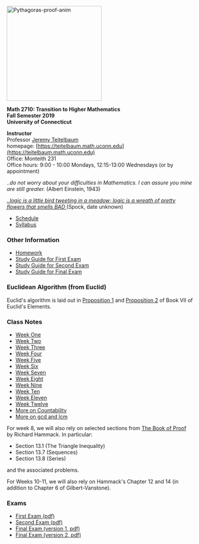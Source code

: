 <a title="William B. Faulk [CC BY-SA 4.0 (https://creativecommons.org/licenses/by-sa/4.0)], via Wikimedia Commons" href="https://commons.wikimedia.org/wiki/File:Pythagoras-proof-anim.svg"><img width="256" alt="Pythagoras-proof-anim" src="https://upload.wikimedia.org/wikipedia/commons/thumb/9/9e/Pythagoras-proof-anim.svg/256px-Pythagoras-proof-anim.svg.png"></a> 

**Math 2710: Transition to Higher Mathematics** <br>
**Fall Semester 2019** <br>
**University of Connecticut** <br>



**Instructor** <br>
Professor [Jeremy Teitelbaum](mailto:jeremy.teitelbaum@uconn.edu) <br>
homepage: [https://teitelbaum.math.uconn.edu](https://teitelbaum.math.uconn.edu) <br>
Office: Monteith 231 <br>
Office hours: 9:00 - 10:00 Mondays, 12:15-13:00 Wednesdays (or by appointment)<br />

<p>

<em> ..do not worry about your difficulties in Mathematics.  I can assure you mine are still greater. </em>
(Albert Einstein, 1943)<br>

<em> <a href="https://www.youtube.com/watch?v=Mswr-u99Lq0"> ..logic is a little bird tweeting in a meadow; logic is a wreath of pretty flowers that smells BAD </a></em> 
(Spock, date unknown)<br>

</p>

- <a href="Docs/schedule.html"> Schedule </a>
- <a href="Docs/syllabus.html"> Syllabus </a>

### Other Information

- <a href="Homework/Homework.html"> Homework </a>
- <a href="Notes/StudyGuide.html"> Study Guide for First Exam </a>
- <a href="Notes/StudyGuide2.html"> Study Guide for Second Exam </a>
- <a href="Notes/StudyGuide3.html"> Study Guide for Final Exam </a>

### Euclidean Algorithm (from Euclid)

Euclid's algorithm is laid out in [Proposition 1](https://mathcs.clarku.edu/~djoyce/java/elements/bookVII/propVII1.html)
and [Proposition 2](https://mathcs.clarku.edu/~djoyce/java/elements/bookVII/propVII2.html) of Book VII of Euclid's Elements.

### Class Notes

- <a href="Notes/Week1.html"> Week One  </a>
- <a href="Notes/Week2.html"> Week Two </a>
- <a href="Notes/Week3.html"> Week Three </a>
- <a href="Notes/Week4.html"> Week Four </a>
- <a href="Notes/Week5.html"> Week Five </a>
- <a href="Notes/Week6.html"> Week Six </a>
- <a href="Notes/Week7.html"> Week Seven </a>
- <a href="Notes/Week8.html"> Week Eight </a>
- <a href="Notes/Week9.html"> Week Nine </a>
- <a href="Notes/Week10.html"> Week Ten </a>
- <a href="Notes/Week11.html"> Week Eleven </a>
- <a href="Notes/Week12.html"> Week Twelve </a>
- <a href="Notes/Countability.html"> More on Countability </a>
- <a href="Notes/Supplemental20190918.html"> More on gcd and lcm </a>

For week 8, we will also rely on selected sections from [The Book of Proof](https://www.people.vcu.edu/~rhammack/BookOfProof/Main.pdf)
by Richard Hammack.  In particular:

- Section 13.1 (The Triangle Inequality)
- Section 13.7 (Sequences)
- Section 13.8 (Series)

and the associated problems.

For Weeks 10-11, we will also rely on Hammack's Chapter 12 and 14 (in addition to Chapter 6 of Gilbert-Vanstone).

### Exams

- <a href="Exams/First.pdf"> First Exam (pdf) </a>
- <a href="Exams/Second.pdf"> Second Exam (pdf) </a>
- <a href="Exams/Final.pdf"> Final Exam (version 1, pdf) </a>
- <a href="Exams/Final2.pdf"> Final Exam (version 2, pdf) </a>

